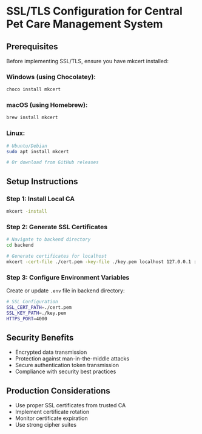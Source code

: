 # SSL/TLS Configuration for Central Pet Care Management System

## Prerequisites
Before implementing SSL/TLS, ensure you have mkcert installed:

### Windows (using Chocolatey):
```bash
choco install mkcert
```

### macOS (using Homebrew):
```bash
brew install mkcert
```

### Linux:
```bash
# Ubuntu/Debian
sudo apt install mkcert

# Or download from GitHub releases
```

## Setup Instructions

### Step 1: Install Local CA
```bash
mkcert -install
```

### Step 2: Generate SSL Certificates
```bash
# Navigate to backend directory
cd backend

# Generate certificates for localhost
mkcert -cert-file ./cert.pem -key-file ./key.pem localhost 127.0.0.1 ::1
```

### Step 3: Configure Environment Variables
Create or update `.env` file in backend directory:
```bash
# SSL Configuration
SSL_CERT_PATH=./cert.pem
SSL_KEY_PATH=./key.pem
HTTPS_PORT=4000
```

## Security Benefits
- Encrypted data transmission
- Protection against man-in-the-middle attacks
- Secure authentication token transmission
- Compliance with security best practices

## Production Considerations
- Use proper SSL certificates from trusted CA
- Implement certificate rotation
- Monitor certificate expiration
- Use strong cipher suites
